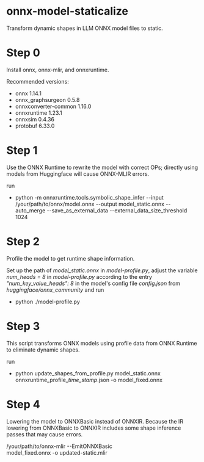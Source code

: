 # onnx-model-staticalize
Transform dynamic shapes in LLM ONNX model files to static.

# Step 0
Install onnx, onnx-mlir, and onnxruntime.

Recommended versions:
- onnx                 1.14.1
- onnx_graphsurgeon    0.5.8
- onnxconverter-common 1.16.0
- onnxruntime          1.23.1
- onnxsim              0.4.36
- protobuf             6.33.0

# Step 1
Use the ONNX Runtime to rewrite the model with correct OPs; directly using models from Huggingface will cause ONNX-MLIR errors.
 
run 
- python -m onnxruntime.tools.symbolic_shape_infer --input /your/path/to/onnx/model.onnx --output model_static.onnx --auto_merge --save_as_external_data --external_data_size_threshold 1024

# Step 2
Profile the model to get runtime shape information.

Set up the path of *model_static.onnx* in *model-profile.py*, adjust the variable *num_heads = 8* in *model-profile.py* according to the entry *"num_key_value_heads": 8* in the model's config file *config.json* from *huggingface/onnx_community*
and run
- python ./model-profile.py


# Step 3

This script transforms ONNX models using profile data from ONNX Runtime to eliminate dynamic shapes.

run 
- python update_shapes_from_profile.py model_static.onnx onnxruntime_profile_*time_stamp*.json -o model_fixed.onnx

# Step 4

Lowering the model to ONNXBasic instead of ONNXIR. Because the IR lowering from ONNXBasic to ONNXIR includes some shape inference passes that may cause errors.

/your/path/to/onnx-mlir --EmitONNXBasic \
model_fixed.onnx -o updated-static.mlir
